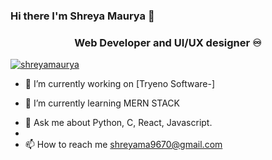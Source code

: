 ### Hi there I'm Shreya Maurya 👋
<h3 align="center"> Web Developer and UI/UX designer ♾️</h3>

<p align="left"> <a href="https:// " target="blank"><img src="https://img.shields.io/twitter/follow/shreyamaurya?logo=twitter&style=for-the-badge" alt="shreyamaurya" /></a> </p>

 - 🔭 I’m currently working on [Tryeno Software-]
<!--(https://github.com/CanisCoder/All-In-One-Application-) -->


- 🌱 I’m currently learning  MERN STACK
<!--- 👯 I’m looking to collaborate on ...
- 🤔 I’m looking for help with ...-->
- 💬 Ask me about Python, C, React, Javascript.
- 
- 📫 How to reach me shreyama9670@gmail.com
<!--- 😄 Pronouns: ... 
- ⚡ Fun fact: ...-->
